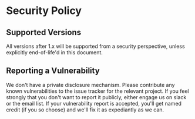 # Security Policy

## Supported Versions

All versions after 1.x will be supported from a security perspective, unless explicitly end-of-life'd in this document.

## Reporting a Vulnerability

We don't have a private disclosure mechanism. Please contribute any known vulnerabilities to the issue tracker for the relevant project.
If you feel strongly that you don't want to report it publicly, either engage us on slack or the email list. If your vulnerability report is accepted, you'll get named credit (if you so choose) and we'll fix it as expediantly as we can.
